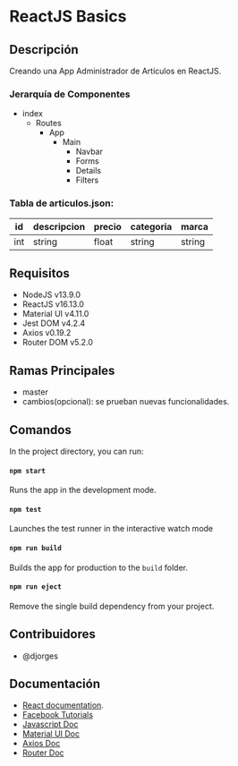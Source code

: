 # ReactJS Basics

## Descripción
Creando una App Administrador de Artículos en ReactJS.
### Jerarquía de Componentes
* index 
  * Routes
      * App
        * Main
          * Navbar
          * Forms
          * Details
          * Filters

### Tabla de articulos.json:
id | descripcion | precio | categoria | marca
-- | ----------- | ------ | --------- | -----
int | string | float | string |string

## Requisitos
  * NodeJS v13.9.0
  * ReactJS v16.13.0 
  * Material UI v4.11.0
  * Jest DOM v4.2.4
  * Axios v0.19.2
  * Router DOM v5.2.0

## Ramas Principales
  * master
  * cambios(opcional): se prueban nuevas funcionalidades.

## Comandos
In the project directory, you can run:
   #### `npm start`
   Runs the app in the development mode.

   #### `npm test`
   Launches the test runner in the interactive watch mode

   #### `npm run build`
   Builds the app for production to the `build` folder.

   #### `npm run eject`
   Remove the single build dependency from your project.

## Contribuidores
  * @djorges

## Documentación
 * [React documentation](https://reactjs.org/).
 * [Facebook Tutorials](https://facebook.github.io/create-react-app/docs/)
 * [Javascript Doc](https://developer.mozilla.org/es/docs/Web/JavaScript)
 * [Material UI Doc](https://material-ui.com/)
 * [Axios Doc](https://www.npmjs.com/package/axios)
 * [Router Doc](https://reactrouter.com/web/guides/quick-start)

